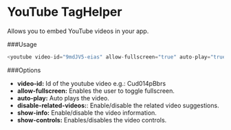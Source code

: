 # YouTube TagHelper

Allows you to embed YouTube videos in your app.

###Usage

```csharp
<youtube video-id="9mdJV5-eias" allow-fullscreen="true" auto-play="true" disable-related-videos="true" show-info="false" show-controls="true"></youtube>
```

###Options

- **video-id:** Id of the youtube video e.g.: Cud014pBbrs
- **allow-fullscreen:** Enables the user to toggle fullscreen.
- **auto-play:** Auto plays the video.
- **disable-related-videos:**: Enable/disable the related video suggestions.
- **show-info:** Enable/disable the video information.
- **show-controls:** Enables/disables the video controls. 